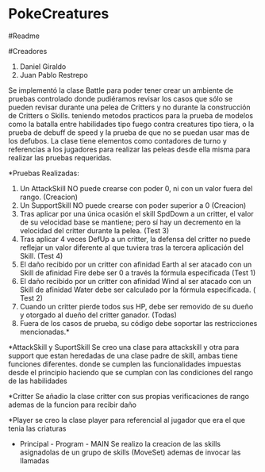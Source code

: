 # PokeCreatures

#Readme

#Creadores
1. Daniel Giraldo
2. Juan Pablo Restrepo

Se implementó la clase Battle para poder tener  crear un ambiente de pruebas controlado donde pudiéramos revisar los casos que sólo se pueden revisar durante una pelea de Critters y no durante la construcción de Critters o Skills. teniendo metodos practicos para la prueba de modelos como la batalla entre habilidades tipo fuego contra creatures tipo tiera, o la prueba de debuff de speed y la prueba de que no se puedan usar mas de los defubos.
La clase tiene elementos como contadores de turno y referencias a los jugadores para realizar las peleas desde ella misma para realizar las pruebas requeridas.

*Pruebas Realizadas:
1. Un AttackSkill NO puede crearse con poder 0, ni con un valor fuera del rango. (Creacion)
2. Un SupportSkill NO puede crearse con poder superior a 0 (Creacion)
3. Tras aplicar por una única ocasión el skill SpdDown a un critter, el valor de su velocidad base se mantiene; pero sí hay un decremento en la velocidad del critter durante la pelea. (Test 3)
4. Tras aplicar 4 veces DefUp a un critter, la defensa del critter no puede reflejar un valor diferente al que tuviera tras la tercera aplicación del Skill. (Test 4)
5. El daño recibido por un critter con afinidad Earth al ser atacado con un Skill de afinidad Fire debe ser 0 a través la fórmula especificada (Test 1)
6. El daño recibido por un critter con afinidad Wind al ser atacado con un Skill de afinidad Water debe ser calculado por la fórmula especificada. ( Test 2)
7. Cuando un critter pierde todos sus HP, debe ser removido de su dueño y otorgado al dueño del critter ganador. (Todas)
8. Fuera de los casos de prueba, su código debe soportar las restricciones mencionadas.*


*AttackSkill y SuportSkill
Se creo una clase para attackskill y otra para support que estan heredadas de una clase padre de skill, ambas tiene funciones diferentes. donde se cumplen las funcionalidades impuestas desde el principio haciendo que se cumplan con las condiciones del rango de las habilidades

*Critter
Se añadio la clase critter con sus propias verificaciones de rango ademas de la funcion para recibir daño

*Player
se creo la clase player para referencial al jugador que era el que tenia las criaturas 

- Principal - Program - MAIN
Se realizo la creacion de las skills asignadolas de un grupo de skills (MoveSet) ademas de invocar las llamadas
